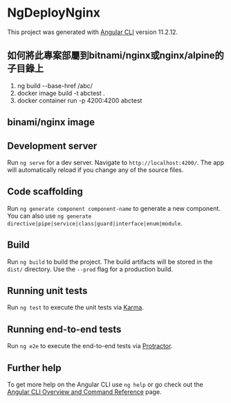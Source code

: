 # NgDeployNginx

This project was generated with [Angular CLI](https://github.com/angular/angular-cli) version 11.2.12.

## 如何將此專案部屬到bitnami/nginx或nginx/alpine的子目錄上

1. ng build --base-href /abc/
2. docker image build -t abctest .
3. docker container run -p 4200:4200 abctest

## binami/nginx image



## Development server

Run `ng serve` for a dev server. Navigate to `http://localhost:4200/`. The app will automatically reload if you change any of the source files.

## Code scaffolding

Run `ng generate component component-name` to generate a new component. You can also use `ng generate directive|pipe|service|class|guard|interface|enum|module`.

## Build

Run `ng build` to build the project. The build artifacts will be stored in the `dist/` directory. Use the `--prod` flag for a production build.

## Running unit tests

Run `ng test` to execute the unit tests via [Karma](https://karma-runner.github.io).

## Running end-to-end tests

Run `ng e2e` to execute the end-to-end tests via [Protractor](http://www.protractortest.org/).

## Further help

To get more help on the Angular CLI use `ng help` or go check out the [Angular CLI Overview and Command Reference](https://angular.io/cli) page.
